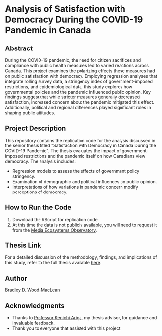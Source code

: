 # Analysis of Satisfaction with Democracy During the COVID-19 Pandemic in Canada

## Abstract
During the COVID-19 pandemic, the need for citizen sacrifices and compliance with public health measures led to varied reactions across Canada. This project examines the polarizing effects these measures had on public satisfaction with democracy. Employing regression analyses that integrate rolling survey data, a stringency index of government-imposed restrictions, and epidemiological data, this study explores how governmental policies and the pandemic influenced public opinion. Key findings suggest that while stricter measures generally decreased satisfaction, increased concern about the pandemic mitigated this effect. Additionally, political and regional differences played significant roles in shaping public attitudes.

## Project Description
This repository contains the replication code for the analysis discussed in the senior thesis titled "Satisfaction with Democracy in Canada During the COVID-19 Pandemic". The thesis evaluates the impact of government-imposed restrictions and the pandemic itself on how Canadians view democracy. The analysis includes:
- Regression models to assess the effects of government policy stringency.
- Examination of demographic and political influences on public opinion.
- Interpretations of how variations in pandemic concern modify perceptions of democracy.

## How to Run the Code
1. Download the RScript for replication code
2. At this time the data is not publicly available, you will need to request it from the [Media Ecosystems Observatory](https://www.mediaecosystemobservatory.com/).

## Thesis Link
For a detailed discussion of the methodology, findings, and implications of this study, refer to the full thesis available [here](URL-to-your-thesis).

## Author
[Bradley D. Wood-MacLean](https://ca.linkedin.com/in/bwoodmaclean)

## Acknowledgments
- Thanks to [Professor Kenichi Ariga](https://politics.utoronto.ca/faculty/profile/281/), my thesis advisor, for guidance and invaluable feedback.
- Thank you to everyone that assisted with this project


